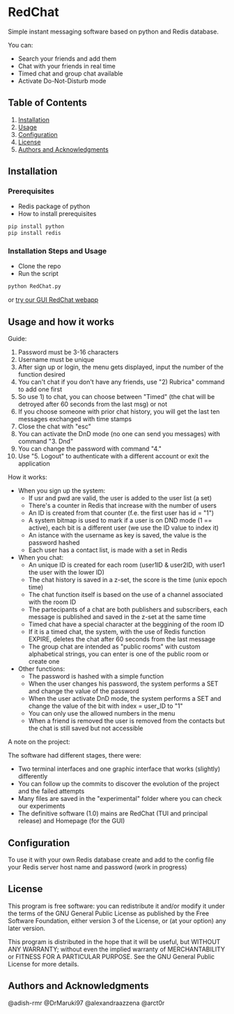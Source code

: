 # RedChat

Simple instant messaging software based on python and Redis database.

You can:
- Search your friends and add them
- Chat with your friends in real time
- Timed chat and group chat available
- Activate Do-Not-Disturb mode


## Table of Contents
1. [Installation](#installation)
2. [Usage](#usage)
3. [Configuration](#configuration)
5. [License](#license)
6. [Authors and Acknowledgments](#authors-and-acknowledgments)


## Installation

### Prerequisites
- Redis package of python
- How to install prerequisites
```cmd
pip install python 
pip install redis
```

### Installation Steps and Usage
- Clone the repo 
- Run the script 
```cmd
python RedChat.py
```
or
[try our GUI RedChat webapp](README_Interface.md)


## Usage and how it works

Guide:
1. Password must be 3-16 characters
2. Username must be unique
3. After sign up or login, the menu gets displayed, input the number of the function desired
4. You can't chat if you don't have any friends, use "2) Rubrica" command to add one first
5. So use 1) to chat, you can choose between "Timed" (the chat will be detroyed after 60 seconds from the last msg) or not
6. If you choose someone with prior chat history, you will get the last ten messages exchanged with time stamps
7. Close the chat with "esc"
8. You can activate the DnD mode (no one can send you messages) with command "3. Dnd"
9. You can change the password with command "4."
10. Use "5. Logout" to authenticate with a different account or exit the application

How it works:
- When you sign up the system:
  - If usr and pwd are valid, the user is added to the user list (a set)
  - There's a counter in Redis that increase with the number of users
  - An ID is created from that counter (f.e. the first user has id = "1")
  - A system bitmap is used to mark if a user is on DND mode (1 == active), each bit is a different user (we use the ID value to index it)
  - An istance with the username as key is saved, the value is the password hashed
  - Each user has a contact list, is made with a set in Redis
- When you chat:
  - An unique ID is created for each room (user1ID & user2ID, with user1 the user with the lower ID)
  - The chat history is saved in a z-set, the score is the time (unix epoch time)
  - The chat function itself is based on the use of a channel associated with the room ID
  - The partecipants of a chat are both publishers and subscribers, each message is published and saved in the z-set at the same time
  - Timed chat have a special character at the beggining of the room ID
  - If it is a timed chat, the system, with the use of Redis function EXPIRE, deletes the chat after 60 seconds from the last message
  - The group chat are intended as "public rooms" with custom alphabetical strings, you can enter is one of the public room or create one
- Other functions:
  - The password is hashed with a simple function
  - When the user changes his password, the system performs a SET and change the value of the password
  - When the user activate DnD mode, the system performs a SET and change the value of the bit with index = user_ID to "1"
  - You can only use the allowed numbers in the menu
  - When a friend is removed the user is removed from the contacts but the chat is still saved but not accessible

A note on the project:

The software had different stages, there were:
- Two terminal interfaces and one graphic interface that works (slightly) differently
- You can follow up the commits to discover the evolution of the project and the failed attempts
- Many files are saved in the "experimental" folder where you can check our experiments
- The definitive software (1.0) mains are RedChat (TUI and principal release) and Homepage (for the GUI)

## Configuration 

To use it with your own Redis database create and add to the config file your Redis server host name and password (work in progress)

## License

This program is free software: you can redistribute it and/or modify
it under the terms of the GNU General Public License as published by
the Free Software Foundation, either version 3 of the License, or
(at your option) any later version.

This program is distributed in the hope that it will be useful,
but WITHOUT ANY WARRANTY; without even the implied warranty of
MERCHANTABILITY or FITNESS FOR A PARTICULAR PURPOSE.  See the
GNU General Public License for more details.

## Authors and Acknowledgments

@adish-rmr
@DrMaruki97
@alexandraazzena
@arct0r


